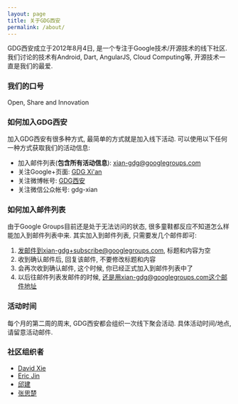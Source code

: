 ```yaml
---
layout: page
title: 关于GDG西安
permalink: /about/
---
```


GDG西安成立于2012年8月4日, 是一个专注于Google技术/开源技术的线下社区. 我们讨论的技术有Android, Dart, AngularJS, Cloud Computing等, 开源技术一直是我们的最爱.

### 我们的口号

Open, Share and Innovation

### 如何加入GDG西安

加入GDG西安有很多种方式, 最简单的方式就是加入线下活动. 可以使用以下任何一种方式获取我们的活动信息:

* 加入邮件列表(**包含所有活动信息**): xian-gdg@googlegroups.com
* 关注Google+页面: [GDG Xi'an](http://plus.google.com/114935565019424673192/)
* 关注微博帐号: [GDG西安](http://weibo.com/xagdg)
* 关注微信公众帐号: gdg-xian

### 如何加入邮件列表

由于Google Groups目前还是处于无法访问的状态, 很多童鞋都反应不知道怎么样能加入到邮件列表中来. 其实加入到邮件列表, 只需要发几个邮件即可:

1. 发邮件到xian-gdg+subscribe@googlegroups.com, 标题和内容为空
2. 收到确认邮件后, 回复该邮件, 不要修改标题和内容
3. 会再次收到确认邮件, 这个时候, 你已经正式加入到邮件列表中了
4. 以后往邮件列表发邮件的时候, 还是用xian-gdg@googlegroups.com这个邮件地址

### 活动时间

每个月的第二周的周末, GDG西安都会组织一次线下聚会活动. 具体活动时间/地点, 请留意活动邮件.

### 社区组织者

* [David Xie](/about/davidxie/)
* [Eric Jin](/about/ericjin/)
* [邱建](/about/greatghoul)
* [张思楚](/about/zhangsichu)

